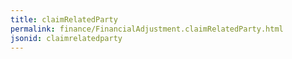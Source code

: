 ```yaml
---
title: claimRelatedParty
permalink: finance/FinancialAdjustment.claimRelatedParty.html
jsonid: claimrelatedparty
---
```

